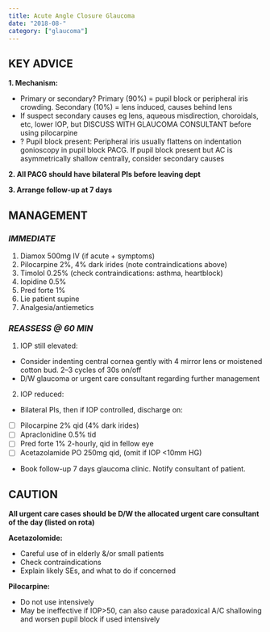 ```yaml
---
title: Acute Angle Closure Glaucoma
date: "2018-08-"
category: ["glaucoma"]
---
```


## KEY ADVICE 
**1. Mechanism:** 
- Primary or secondary? Primary (90%) = pupil block or peripheral iris crowding. Secondary (10%) = lens induced, causes behind lens
 - If suspect secondary causes eg lens, aqueous misdirection, choroidals, etc, lower IOP, but DISCUSS WITH GLAUCOMA CONSULTANT before using pilocarpine 
 - ? Pupil block present: Peripheral iris usually flattens on indentation gonioscopy in pupil block PACG.  If pupil block present but AC is asymmetrically   shallow centrally, consider secondary causes 


**2.	All PACG should have bilateral PIs before leaving dept** 

**3.	Arrange follow-up at 7 days**
 ## MANAGEMENT 
 ### _IMMEDIATE_ 
 
1. Diamox 500mg IV (if acute + symptoms)
2. Pilocarpine 2%, 4% dark irides (note contraindications above) 
3. Timolol 0.25% (check contraindications: asthma, heartblock)
4. Iopidine 0.5%
5. Pred forte 1%
6. Lie patient supine 
7. Analgesia/antiemetics 

 ### _REASSESS @ 60 MIN_ 
 
1.  IOP still elevated: 
* Consider indenting central cornea gently with 4 mirror lens or moistened cotton bud. 2–3 cycles of 30s on/off 
* D/W glaucoma or urgent care consultant regarding further management

2.	IOP reduced: 
* Bilateral PIs, then if IOP controlled, discharge on:
- [ ] Pilocarpine 2% qid (4% dark irides)
- [ ] Apraclonidine 0.5% tid
- [ ] Pred forte 1% 2-hourly, qid in fellow eye 
- [ ] Acetazolamide PO 250mg qid, (omit if IOP <10mm HG)
   
* Book follow-up 7 days glaucoma clinic. Notify consultant of patient.
 
 ## CAUTION 
 
**All urgent care cases should be D/W the allocated urgent care consultant of the day (listed on rota)**



**Acetazolomide:**
* Careful use of in elderly &/or small patients
* Check contraindications
* Explain likely SEs, and what to do if concerned

**Pilocarpine:**
* Do not use intensively
* May be ineffective if IOP>50, can also cause paradoxical A/C shallowing and worsen pupil block if used intensively
